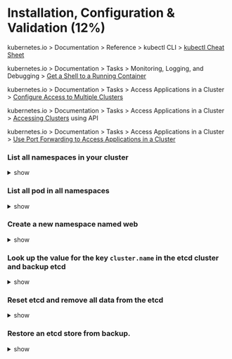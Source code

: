 # Installation, Configuration & Validation (12%)

kubernetes.io > Documentation > Reference > kubectl CLI > [kubectl Cheat Sheet](https://kubernetes.io/docs/reference/kubectl/cheatsheet/)

kubernetes.io > Documentation > Tasks > Monitoring, Logging, and Debugging > [Get a Shell to a Running Container](https://kubernetes.io/docs/tasks/debug-application-cluster/get-shell-running-container/)

kubernetes.io > Documentation > Tasks > Access Applications in a Cluster > [Configure Access to Multiple Clusters](https://kubernetes.io/docs/tasks/access-application-cluster/configure-access-multiple-clusters/)

kubernetes.io > Documentation > Tasks > Access Applications in a Cluster > [Accessing Clusters](https://kubernetes.io/docs/tasks/access-application-cluster/access-cluster/) using API

kubernetes.io > Documentation > Tasks > Access Applications in a Cluster > [Use Port Forwarding to Access Applications in a Cluster](https://kubernetes.io/docs/tasks/access-application-cluster/port-forward-access-application-cluster/)

### List all namespaces in your cluster

<details><summary>show</summary>
<p>

```bash
kubectl get ns
```

</p>
</details>

### List all pod in all namespaces

<details><summary>show</summary>
<p>

```bash
kubectl get po --all-namespaces
```

</p>
</details>

### Create a new namespace named web

<details><summary>show</summary>
<p>

```bash
kubectl create ns web
```

</p>
</details>

### Look up the value for the key `cluster.name` in the etcd cluster and backup etcd

<details><summary>show</summary>
<p>

```bash
ETCDCTL_API=3 etcdctl get cluster.name \
--endpoints=https://10.0.1.101:2379 \
--cacert=/home/cloud_user/etcd-certs/etcd-ca.pem \
--cert=/home/cloud_user/etcd-certs/etcd-server.crt \
--key=/home/cloud_user/etcd-certs/etcd-server.key

ETCDCTL_API=3 etcdctl snapshot save /home/cloud_user/etcd_backup.db \
--endpoints=https://10.0.1.101:2379 \
--cacert=/home/cloud_user/etcd-certs/etcd-ca.pem \
--cert=/home/cloud_user/etcd-certs/etcd-server.crt \
--key=/home/cloud_user/etcd-certs/etcd-server.key
```

</p>
</details>

### Reset etcd and remove all data from the etcd

<details><summary>show</summary>
<p>

```bash
sudo systemctl stop etcd

sudo rm -rf /var/lib/etcd
```

</p>
</details>

### Restore an etcd store from backup. 

<details><summary>show</summary>
<p>

```bash
# spin up a temporary etcd cluster and save the data from the backup file to a new directory (/var/lib/etcd)
sudo ETCDCTL_API=3 etcdctl snapshot restore /home/cloud_user/etcd_backup.db \
--initial-cluster etcd-restore=https://10.0.1.101:2380 \
--initial-advertise-peer-urls https://10.0.1.101:2380 \
--name etcd-restore \
--data-dir /var/lib/etcd

# set ownership of the new data directory
sudo chown -R etcd:etcd /var/lib/etcd

# start etcd
sudo systemctl start etcd

# Verify the data was restored
ETCDCTL_API=3 etcdctl get cluster.name \
--endpoints=https://10.0.1.101:2379 \
--cacert=/home/cloud_user/etcd-certs/etcd-ca.pem \
--cert=/home/cloud_user/etcd-certs/etcd-server.crt \
--key=/home/cloud_user/etcd-certs/etcd-server.key
```

</p>
</details>